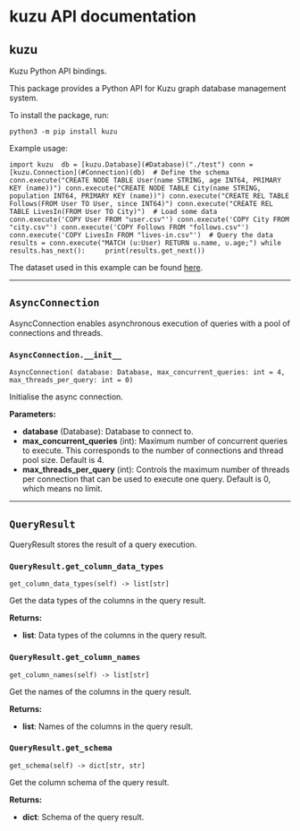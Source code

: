 # kuzu API documentation

## kuzu

Kuzu Python API bindings.

This package provides a Python API for Kuzu graph database management system.

To install the package, run:

    python3 -m pip install kuzu

Example usage:

`import kuzu  db = [kuzu.Database](#Database)("./test") conn = [kuzu.Connection](#Connection)(db)  # Define the schema conn.execute("CREATE NODE TABLE User(name STRING, age INT64, PRIMARY KEY (name))") conn.execute("CREATE NODE TABLE City(name STRING, population INT64, PRIMARY KEY (name))") conn.execute("CREATE REL TABLE Follows(FROM User TO User, since INT64)") conn.execute("CREATE REL TABLE LivesIn(FROM User TO City)")  # Load some data conn.execute('COPY User FROM "user.csv"') conn.execute('COPY City FROM "city.csv"') conn.execute('COPY Follows FROM "follows.csv"') conn.execute('COPY LivesIn FROM "lives-in.csv"')  # Query the data results = conn.execute("MATCH (u:User) RETURN u.name, u.age;") while results.has_next():     print(results.get_next())`

The dataset used in this example can be found [here](https://github.com/kuzudb/kuzu/tree/master/dataset/demo-db/csv).

---
## `AsyncConnection`

AsyncConnection enables asynchronous execution of queries with a pool of connections and threads.

### `AsyncConnection.__init__`

`AsyncConnection( database: Database, max_concurrent_queries: int = 4, max_threads_per_query: int = 0)`

Initialise the async connection.

**Parameters:**

*   **database** (Database): Database to connect to.
*   **max_concurrent_queries** (int): Maximum number of concurrent queries to execute. This corresponds to the number of connections and thread pool size. Default is 4.
*   **max_threads_per_query** (int): Controls the maximum number of threads per connection that can be used to execute one query. Default is 0, which means no limit.

---
## `QueryResult`

QueryResult stores the result of a query execution.

### `QueryResult.get_column_data_types`

`get_column_data_types(self) -> list[str]`

Get the data types of the columns in the query result.

**Returns:**

*   **list**: Data types of the columns in the query result.

### `QueryResult.get_column_names`

`get_column_names(self) -> list[str]`

Get the names of the columns in the query result.

**Returns:**

*   **list**: Names of the columns in the query result.

### `QueryResult.get_schema`

`get_schema(self) -> dict[str, str]`

Get the column schema of the query result.

**Returns:**

*   **dict**: Schema of the query result.
